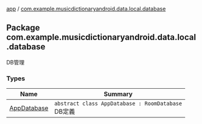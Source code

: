 [app](../index.md) / [com.example.musicdictionaryandroid.data.local.database](./index.md)

## Package com.example.musicdictionaryandroid.data.local.database

DB管理

### Types

| Name | Summary |
|---|---|
| [AppDatabase](-app-database/index.md) | `abstract class AppDatabase : RoomDatabase`<br>DB定義 |
